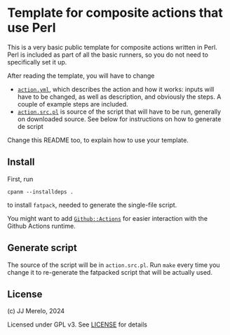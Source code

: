 # Template for composite actions that use Perl

This is a very basic public template for composite actions written in Perl. Perl
is included as part of all the basic runners, so you do not need to specifically
set it up.

After reading the template, you will have to change

- [`action.yml`](action.yml), which describes the action and how it works:
  inputs will have to be changed, as well as description, and obviously the
  steps. A couple of example steps are included.
- [`action.src.pl`](action.src.pl) is source of the script that will have to be
  run, generally on downloaded source. See below for instructions on how to
  generate de script

Change this README too, to explain how to use your template.

## Install

First, run

```
cpanm --installdeps .
```

to install `fatpack`, needed to generate the single-file script.

You might want to add
[`Github::Actions`](https://metacpan.org/pod/GitHub::Actions) for easier
interaction with the Github Actions runtime.


## Generate script

The source of the script will be in `action.src.pl`. Run `make` every time you
change it to re-generate the fatpacked script that will be actually used.

## License

(c) JJ Merelo, 2024

Licensed under GPL v3. See [LICENSE](LICENSE) for details

